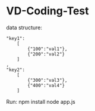 # VD-Coding-Test

data structure:



    "key1":
        [
            {"100":"val1"},
            {"200":"val2"}
        ]
    ,
    "key2":
        [
            {"300":"val3"},
            {"400":"val4"}
        ]


Run:
npm install
node app.js
